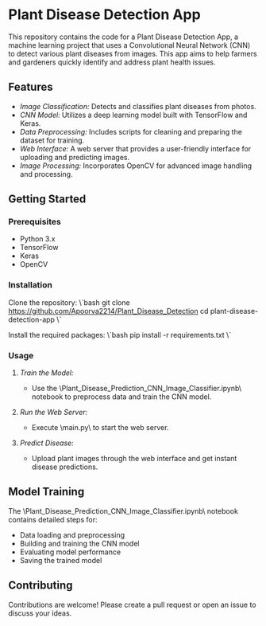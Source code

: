 # Plant Disease Detection App

This repository contains the code for a Plant Disease Detection App, a machine learning project that uses a Convolutional Neural Network (CNN) to detect various plant diseases from images. This app aims to help farmers and gardeners quickly identify and address plant health issues.

## Features

- *Image Classification:* Detects and classifies plant diseases from photos.
- *CNN Model:* Utilizes a deep learning model built with TensorFlow and Keras.
- *Data Preprocessing:* Includes scripts for cleaning and preparing the dataset for training.
- *Web Interface:* A web server that provides a user-friendly interface for uploading and predicting images.
- *Image Processing:* Incorporates OpenCV for advanced image handling and processing.

## Getting Started

### Prerequisites

- Python 3.x
- TensorFlow
- Keras
- OpenCV

### Installation

Clone the repository:
\\\`bash
git clone https://github.com/Apoorva2214/Plant_Disease_Detection
cd plant-disease-detection-app
\\\`

Install the required packages:
\\\`bash
pip install -r requirements.txt
\\\`

### Usage

1. *Train the Model:*
   - Use the \Plant_Disease_Prediction_CNN_Image_Classifier.ipynb\ notebook to preprocess data and train the CNN model.

2. *Run the Web Server:*
   - Execute \main.py\ to start the web server.

3. *Predict Disease:*
   - Upload plant images through the web interface and get instant disease predictions.

## Model Training

The \Plant_Disease_Prediction_CNN_Image_Classifier.ipynb\ notebook contains detailed steps for:
- Data loading and preprocessing
- Building and training the CNN model
- Evaluating model performance
- Saving the trained model

## Contributing

Contributions are welcome! Please create a pull request or open an issue to discuss your ideas.
